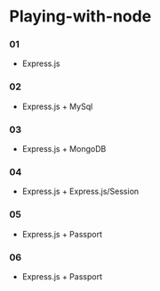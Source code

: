 # Playing-with-node

### 01
- Express.js

### 02
- Express.js + MySql

### 03
- Express.js + MongoDB

### 04 
- Express.js + Express.js/Session

### 05
- Express.js + Passport

### 06
- Express.js + Passport

